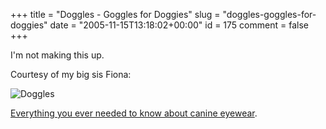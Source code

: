 +++
title = "Doggles - Goggles for Doggies"
slug = "doggles-goggles-for-doggies"
date = "2005-11-15T13:18:02+00:00"
id = 175
comment = false
+++

I'm not making this up.

Courtesy of my big sis Fiona: 

![Doggles](http://www.doggles.com/splash.jpg) 

[Everything you ever needed to know about canine eyewear](http://store.yahoo.com/doggles/home.html).
